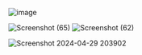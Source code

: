 ![image](https://github.com/user-attachments/assets/82b02154-29f8-49d2-9b74-d60f96da5074)

![Screenshot (65)](https://github.com/DikshyaPaudel/BudgetBuddy/assets/86092763/517678c9-3e2b-4d39-8310-34571dc9b763)
![Screenshot (62)](https://github.com/DikshyaPaudel/BudgetBuddy/assets/86092763/5f21e7d6-85a6-441a-a059-475fe0ac02ef)



![Screenshot 2024-04-29 203902](https://github.com/DikshyaPaudel/BudgetBuddy/assets/86092763/94493302-df2e-4476-bf0a-d2d2f93da9d9)
